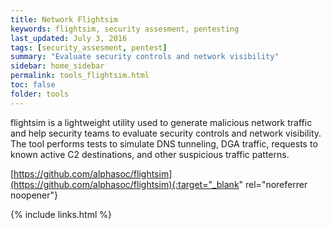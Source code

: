 ```yaml
---
title: Network Flightsim
keywords: flightsim, security assesment, pentesting
last_updated: July 3, 2016
tags: [security_assesment, pentest] 
summary: "Evaluate security controls and network visibility"
sidebar: home_sidebar
permalink: tools_flightsim.html
toc: false
folder: tools
---
```


flightsim is a lightweight utility used to generate malicious network traffic and help security teams to evaluate security controls and network visibility. The tool performs tests to simulate DNS tunneling, DGA traffic, requests to known active C2 destinations, and other suspicious traffic patterns.

[https://github.com/alphasoc/flightsim](https://github.com/alphasoc/flightsim){:target="_blank" rel="noreferrer noopener"}


{% include links.html %}


